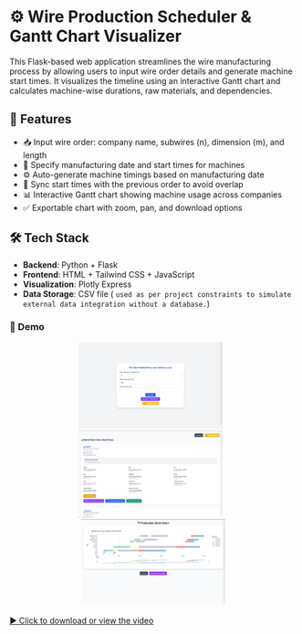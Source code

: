 # ⚙️ Wire Production Scheduler & Gantt Chart Visualizer

This Flask-based web application streamlines the wire manufacturing process by allowing users to input wire order details and generate machine start times. It visualizes the timeline using an interactive Gantt chart and calculates machine-wise durations, raw materials, and dependencies.

## 📌 Features

- 📥 Input wire order: company name, subwires (n), dimension (m), and length
- 📆 Specify manufacturing date and start times for machines
- ⚙️ Auto-generate machine timings based on manufacturing date
- 🔄 Sync start times with the previous order to avoid overlap
- 📊 Interactive Gantt chart showing machine usage across companies
- ✅ Exportable chart with zoom, pan, and download options

## 🛠️ Tech Stack

- **Backend**: Python + Flask
- **Frontend**: HTML + Tailwind CSS + JavaScript
- **Visualization**: Plotly Express
- **Data Storage**: CSV file ( `used as per project constraints to simulate external data integration without a database.`)


### 🎥 Demo 
<p align="center">
  <img src="images/home.png" alt="home" width="50%" style="margin-right:10px;">
  <img src="images/order_details.png" alt="Order details" width="50%" style="margin-right:10px;">
  <img src="images/gantt.png" alt="Gantt Chart" width="50%">
</p>

[▶️ Click to download or view the video](images/Wire.mov)
